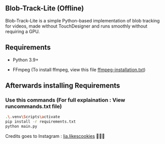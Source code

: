 ## Blob-Track-Lite (Offline)

Blob-Track-Lite is a simple Python-based implementation of blob tracking for videos, made without TouchDesigner and runs smoothly without requiring a GPU.

## Requirements

- Python 3.9+

- FFmpeg (To install ffmpeg, view this file [ffmpeg-installation.txt](https://github.com/XO-NOVA/Blob-Track-Lite/blob/main/ffmpeg-installation.txt))
   

## Afterwards installing Requirements

### Use this commands (For full explaination : View runcommands.txt file)

```bash
.\.venv\Scripts\activate
pip install -r requirements.txt
python main.py
```
Credits goes to Instagram : [lia.likescookies](https://www.instagram.com/lia.likescookies) 👍🏻💯

